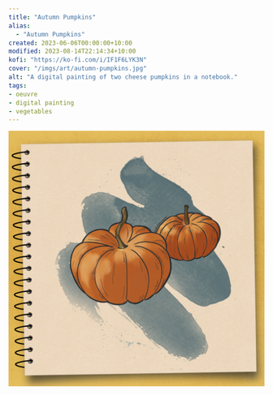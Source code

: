 ```yaml
---
title: "Autumn Pumpkins"
alias:
  - "Autumn Pumpkins"
created: 2023-06-06T00:00:00+10:00
modified: 2023-08-14T22:14:34+10:00
kofi: "https://ko-fi.com/i/IF1F6LYK3N"
cover: "/imgs/art/autumn-pumpkins.jpg"
alt: "A digital painting of two cheese pumpkins in a notebook."
tags:
- oeuvre
- digital painting
- vegetables
---
```


![autumn pumpkins](imgs/art/autumn-pumpkins.jpg)